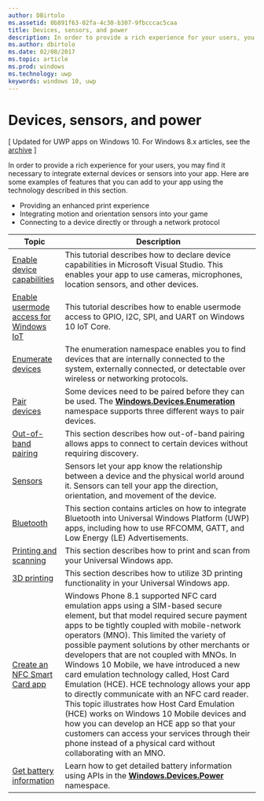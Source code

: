 ---author: DBirtoloms.assetid: 0b891f63-02fa-4c30-b307-9fbcccac5caatitle: Devices, sensors, and powerdescription: In order to provide a rich experience for your users, you may find it necessary to integrate external devices or sensors into your app.ms.author: dbirtoloms.date: 02/08/2017ms.topic: articlems.prod: windowsms.technology: uwpkeywords: windows 10, uwp---# Devices, sensors, and power\[ Updated for UWP apps on Windows 10. For Windows 8.x articles, see the [archive](http://go.microsoft.com/fwlink/p/?linkid=619132) \]In order to provide a rich experience for your users, you may find it necessary to integrate external devices or sensors into your app. Here are some examples of features that you can add to your app using the technology described in this section.-   Providing an enhanced print experience-   Integrating motion and orientation sensors into your game-   Connecting to a device directly or through a network protocol| Topic | Description ||-------|-------------|| [Enable device capabilities](enable-device-capabilities.md) | This tutorial describes how to declare device capabilities in Microsoft Visual Studio. This enables your app to use cameras, microphones, location sensors, and other devices. | | [Enable usermode access for Windows IoT](enable-usermode-access.md) | This tutorial describes how to enable usermode access to GPIO, I2C, SPI, and UART on Windows 10 IoT Core. || [Enumerate devices](enumerate-devices.md) | The enumeration namespace enables you to find devices that are internally connected to the system, externally connected, or detectable over wireless or networking protocols. || [Pair devices](pair-devices.md) | Some devices need to be paired before they can be used. The [<strong>Windows.Devices.Enumeration</strong>](https://msdn.microsoft.com/library/windows/apps/BR225459) namespace supports three different ways to pair devices. || [Out-of-band pairing](out-of-band-pairing.md) | This section describes how out-of-band pairing allows apps to connect to certain devices without requiring discovery. | | [Sensors](sensors.md) | Sensors let your app know the relationship between a device and the physical world around it. Sensors can tell your app the direction, orientation, and movement of the device. || [Bluetooth](bluetooth.md) | This section contains articles on how to integrate Bluetooth into Universal Windows Platform (UWP) apps, including how to use RFCOMM, GATT, and Low Energy (LE) Advertisements. | | [Printing and scanning](printing-and-scanning.md) | This section describes how to print and scan from your Universal Windows app. | | [3D printing](3d-printing.md) | This section describes how to utilize 3D printing functionality in your Universal Windows app. || [Create an NFC Smart Card app](host-card-emulation.md) | Windows Phone 8.1 supported NFC card emulation apps using a SIM-based secure element, but that model required secure payment apps to be tightly coupled with mobile-network operators (MNO). This limited the variety of possible payment solutions by other merchants or developers that are not coupled with MNOs. In Windows 10 Mobile, we have introduced a new card emulation technology called, Host Card Emulation (HCE). HCE technology allows your app to directly communicate with an NFC card reader. This topic illustrates how Host Card Emulation (HCE) works on Windows 10 Mobile devices and how you can develop an HCE app so that your customers can access your services through their phone instead of a physical card without collaborating with an MNO. || [Get battery information](get-battery-info.md) | Learn how to get detailed battery information using APIs in the [<strong>Windows.Devices.Power</strong>](https://msdn.microsoft.com/library/windows/apps/Dn895017) namespace. |